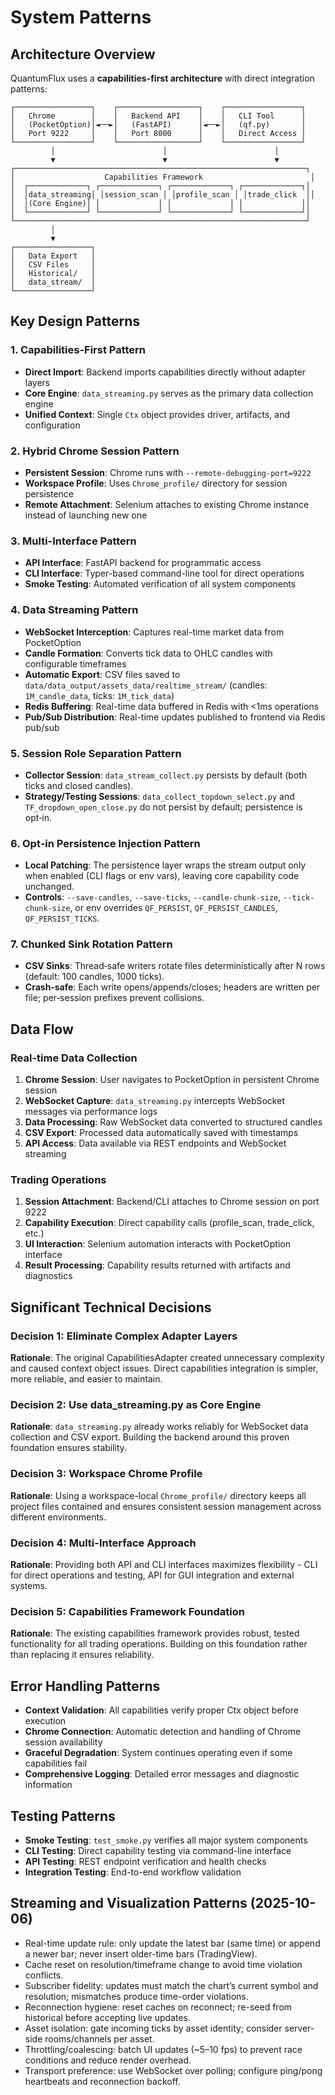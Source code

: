 # System Patterns

## Architecture Overview
QuantumFlux uses a **capabilities-first architecture** with direct integration patterns:

```
┌─────────────────┐    ┌──────────────────┐    ┌─────────────────┐
│   Chrome        │    │   Backend API    │    │   CLI Tool      │
│   (PocketOption)│◄──►│   (FastAPI)      │◄──►│   (qf.py)       │
│   Port 9222     │    │   Port 8000      │    │   Direct Access │
└─────────────────┘    └──────────────────┘    └─────────────────┘
         │                        │                        │
         ▼                        ▼                        ▼
┌─────────────────────────────────────────────────────────────────┐
│                    Capabilities Framework                        │
│  ┌─────────────┐ ┌─────────────┐ ┌─────────────┐ ┌─────────────┐│
│  │data_streaming│ │session_scan │ │profile_scan │ │trade_click  ││
│  │(Core Engine)│ │             │ │             │ │             ││
│  └─────────────┘ └─────────────┘ └─────────────┘ └─────────────┘│
└─────────────────────────────────────────────────────────────────┘
         │
         ▼
┌─────────────────┐
│   Data Export   │
│   CSV Files     │
│   Historical/   │
│   data_stream/  │
└─────────────────┘
```

## Key Design Patterns

### 1. Capabilities-First Pattern
- **Direct Import**: Backend imports capabilities directly without adapter layers
- **Core Engine**: `data_streaming.py` serves as the primary data collection engine
- **Unified Context**: Single `Ctx` object provides driver, artifacts, and configuration

### 2. Hybrid Chrome Session Pattern
- **Persistent Session**: Chrome runs with `--remote-debugging-port=9222`
- **Workspace Profile**: Uses `Chrome_profile/` directory for session persistence
- **Remote Attachment**: Selenium attaches to existing Chrome instance instead of launching new one

### 3. Multi-Interface Pattern
- **API Interface**: FastAPI backend for programmatic access
- **CLI Interface**: Typer-based command-line tool for direct operations
- **Smoke Testing**: Automated verification of all system components

### 4. Data Streaming Pattern
- **WebSocket Interception**: Captures real-time market data from PocketOption
- **Candle Formation**: Converts tick data to OHLC candles with configurable timeframes
- **Automatic Export**: CSV files saved to `data/data_output/assets_data/realtime_stream/` (candles: `1M_candle_data`, ticks: `1M_tick_data`)
- **Redis Buffering**: Real-time data buffered in Redis with <1ms operations
- **Pub/Sub Distribution**: Real-time updates published to frontend via Redis pub/sub

### 5. Session Role Separation Pattern
- **Collector Session**: `data_stream_collect.py` persists by default (both ticks and closed candles).
- **Strategy/Testing Sessions**: `data_collect_topdown_select.py` and `TF_dropdown_open_close.py` do not persist by default; persistence is opt‑in.

### 6. Opt‑in Persistence Injection Pattern
- **Local Patching**: The persistence layer wraps the stream output only when enabled (CLI flags or env vars), leaving core capability code unchanged.
- **Controls**: `--save-candles`, `--save-ticks`, `--candle-chunk-size`, `--tick-chunk-size`, or env overrides `QF_PERSIST`, `QF_PERSIST_CANDLES`, `QF_PERSIST_TICKS`.

### 7. Chunked Sink Rotation Pattern
- **CSV Sinks**: Thread‑safe writers rotate files deterministically after N rows (default: 100 candles, 1000 ticks).
- **Crash‑safe**: Each write opens/appends/closes; headers are written per file; per‑session prefixes prevent collisions.

## Data Flow

### Real-time Data Collection
1. **Chrome Session**: User navigates to PocketOption in persistent Chrome session
2. **WebSocket Capture**: `data_streaming.py` intercepts WebSocket messages via performance logs
3. **Data Processing**: Raw WebSocket data converted to structured candles
4. **CSV Export**: Processed data automatically saved with timestamps
5. **API Access**: Data available via REST endpoints and WebSocket streaming

### Trading Operations
1. **Session Attachment**: Backend/CLI attaches to Chrome session on port 9222
2. **Capability Execution**: Direct capability calls (profile_scan, trade_click, etc.)
3. **UI Interaction**: Selenium automation interacts with PocketOption interface
4. **Result Processing**: Capability results returned with artifacts and diagnostics

## Significant Technical Decisions

### Decision 1: Eliminate Complex Adapter Layers
**Rationale**: The original CapabilitiesAdapter created unnecessary complexity and caused context object issues. Direct capabilities integration is simpler, more reliable, and easier to maintain.

### Decision 2: Use data_streaming.py as Core Engine
**Rationale**: `data_streaming.py` already works reliably for WebSocket data collection and CSV export. Building the backend around this proven foundation ensures stability.

### Decision 3: Workspace Chrome Profile
**Rationale**: Using a workspace-local `Chrome_profile/` directory keeps all project files contained and ensures consistent session management across different environments.

### Decision 4: Multi-Interface Approach
**Rationale**: Providing both API and CLI interfaces maximizes flexibility - CLI for direct operations and testing, API for GUI integration and external systems.

### Decision 5: Capabilities Framework Foundation
**Rationale**: The existing capabilities framework provides robust, tested functionality for all trading operations. Building on this foundation rather than replacing it ensures reliability.

## Error Handling Patterns
- **Context Validation**: All capabilities verify proper Ctx object before execution
- **Chrome Connection**: Automatic detection and handling of Chrome session availability
- **Graceful Degradation**: System continues operating even if some capabilities fail
- **Comprehensive Logging**: Detailed error messages and diagnostic information

## Testing Patterns
- **Smoke Testing**: `test_smoke.py` verifies all major system components
- **CLI Testing**: Direct capability testing via command-line interface
- **API Testing**: REST endpoint verification and health checks
- **Integration Testing**: End-to-end workflow validation
## Streaming and Visualization Patterns (2025-10-06)

- Real-time update rule: only update the latest bar (same time) or append a newer bar; never insert older-time bars (TradingView).
- Cache reset on resolution/timeframe change to avoid time violation conflicts.
- Subscriber fidelity: updates must match the chart’s current symbol and resolution; mismatches produce time-order violations.
- Reconnection hygiene: reset caches on reconnect; re-seed from historical before accepting live updates.
- Asset isolation: gate incoming ticks by asset identity; consider server-side rooms/channels per asset.
- Throttling/coalescing: batch UI updates (~5–10 fps) to prevent race conditions and reduce render overhead.
- Transport preference: use WebSocket over polling; configure ping/pong heartbeats and reconnection backoff.

